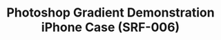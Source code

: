 ---
ee_id: '4145'
site: '1'
type: '2'
url: 2014-008-photoshop-gradient-demonstration-iphone-case-srf-006
title: Photoshop Gradient Demonstration iPhone Case (SRF-006)
year: '2014'
display_year: '2014'
medium: iPhone Case
dims: iPhone 5/5s
pitch: Plastic iPhone 5 case printed with an image from the Photoshop Gradient Demonstration
  series.
ps: ''
live_url: ''
related: ''
youtube: ''
related_code: ''
imgs: srf-006-iphone-case-2014-008-full-1-database-ih.jpg
subheading: ''
download: ''
add_credit: Cory Arcangel for Arcangel Surfware
commission: ''
layout: things-i-made
---